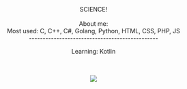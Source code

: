 <div align="center">
</div>
<div align="center">
 SCIENCE!
</div>
<br>

<div align="center">About me:</div>

<div align="center">
  <div align="center">
   Most used: 
   C,
   C++,
   C#,
   Golang,
   Python,
   HTML,
   CSS,
   PHP,
   JS
  </div>
 
  <div align="center">
   -----------------------------------------------
   
   Learning: Kotlin
  </div>
 
 </div>
<br>
<br>
<!--<div align="center">
<img src="https://komarev.com/ghpvc/?username=ZER0x1337&&style=flat-square&color=brightgreen" align="center" />
</div>  
<br>
!-->
<div align="center"><img src="https://github-readme-stats.vercel.app/api?username=ZER0x1337&show_icons=true&theme=tokyonight" align="center" /></div>
<br>
